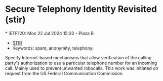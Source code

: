 # Secure Telephony Identity Revisited (stir)
<IETFschedule>  * IETF120: Mon 22 Jul 2024 15:30 - Plaza B</IETFschedule>
* [STIR](https://datatracker.ietf.org/group/stir/about/)
* Keywords: spam, anonymity, telephony.


Specify Internet-based mechanisms that allow verification of the calling party's authorization to use a particular telephone number for an incoming call. Mainly used to prevent unwanted robocalls. This work was initiated on request from the US Federal Communication Commission.


